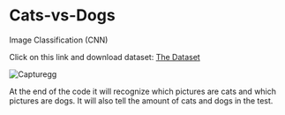 # Cats-vs-Dogs
Image Classification (CNN)

Click on this link and download dataset: [The Dataset](https://drive.google.com/file/d/1XAEaVESQxmO-wqYWg_0SsEcq-8zGA6iq/view?usp=sharing)

![Capturegg](https://user-images.githubusercontent.com/82705966/128533715-24154fbb-c23a-4b87-9451-22ec2438b4c4.PNG)

At the end of the code it will recognize which pictures are cats and which pictures are dogs. It will also tell the amount of cats and dogs in the test.


